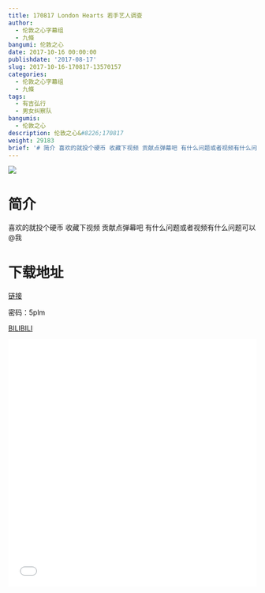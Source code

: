 ```yaml
---
title: 170817 London Hearts 若手艺人调查
author:
  - 伦敦之心字幕组
  - 九條
bangumi: 伦敦之心
date: 2017-10-16 00:00:00
publishdate: '2017-08-17'
slug: 2017-10-16-170817-13570157
categories:
  - 伦敦之心字幕组
  - 九條
tags:
  - 有吉弘行
  - 男女纠察队
bangumis:
  - 伦敦之心
description: 伦敦之心&#8226;170817
weight: 29183
brief: '# 简介 喜欢的就投个硬币 收藏下视频 贡献点弹幕吧 有什么问题或者视频有什么问题可以@我 # 下载地址'
---
```


![](https://i.imgur.com/vgD5pGx.jpg)

# 简介  

喜欢的就投个硬币 收藏下视频 贡献点弹幕吧 有什么问题或者视频有什么问题可以@我


# 下载地址

<a href="http://pan.baidu.com/s/1o8BPgGM" target="_blank">链接</a>

密码：5plm

[BILIBILI](https://www.bilibili.com/video/av13570157/)


<div class="vcontainer">  <iframe class='video' src="//www.bilibili.com/blackboard/player.html?aid=13570157" width="100%" height="500" frameborder="0" allowfullscreen="allowfullscreen"></iframe></div>

